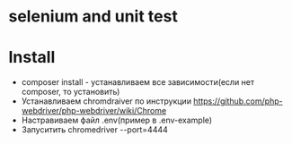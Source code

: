 # selenium and unit test

# Install

* composer install - устанавливаем все зависимости(если нет composer, то установить)
* Устанавливаем chromdraiver по инструкции https://github.com/php-webdriver/php-webdriver/wiki/Chrome
* Настравиваем файл .env(пример в .env-example)
* Запуситить chromedriver --port=4444
